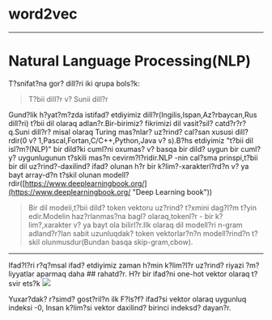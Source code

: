 # word2vec

----------

# Natural Language Processing(NLP) #

T?snifat?na gor? dill?ri iki qrupa bols?k:
> T?bii dill?r 
v? Sunii dill?r

Gund?lik h?yat?m?zda istifad? etdiyimiz dill?r(Ingilis,Ispan,Az?rbaycan,Rus dill?ri) t?bii dil olaraq adlan?r.Bir-birimiz? fikrimizi dil vasit?sil? catd?r?r?q.Suni dill?r? misal olaraq Turing mas?nlar? uz?rind? cal?san xususi dill?rdir(0 v? 1,Pascal,Fortan,C/C++,Python,Java v? s).B?hs etdiyimiz "t?bii dil isl?m?(NLP)" bir dild?ki cuml?ni oxumas? v? basqa bir dild? uygun bir cuml?y? uygunlugunun t?skili mas?n cevirm?l?ridir.NLP -nin cal?sma prinspi,t?bii bir dil uz?rind?-daxilind? ifad? olunan h?r bir k?lim?-xarakterl?rd?n v? ya bayt array-d?n t?skil olunan modell?rdir([https://www.deeplearningbook.org/](https://www.deeplearningbook.org/ "Deep Learning book"))
> Bir dil modeli,t?bii dild? token vektoru uz?rind? t?xmini dag?l?m t?yin edir.Modelin haz?rlanmas?na bagl? olaraq,tokenl?r - bir k?lim?,xarakter v? ya bayt ola bilirl?r.Ilk olaraq dil modell?ri n-gram adland?r?lan sabit uzunluqdak? token vektorlar?n?n modell?rind?n t?skil olunmusdur(Bundan basqa skip-gram,cbow).

----------
> 
Ifad?l?ri r?q?msal ifad? etdiyimiz zaman h?min k?lim?l?r uz?rind? riyazi ?m?liyyatlar aparmaq daha ## rahatd?r.
H?r bir ifad?ni one-hot vektor olaraq t?svir ets?k 
![](http://image/one-hot.jpg)

Yuxar?dak? r?simd? gost?ril?n ilk F?ls?f? ifad?si vektor olaraq uygunluq indeksi -0,
 Insan k?lim?si vektor daxilind? birinci indeksd? dayan?r.

